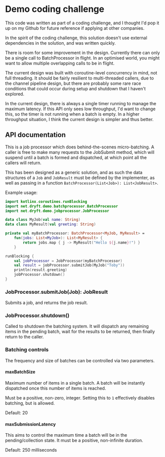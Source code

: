 # Demo coding challenge

This code was written as part of a coding challenge, and I thought I'd pop it up on my Github
for future reference if applying at other companies.

In the spirit of the coding challenge, this solution doesn't use external dependencies in the solution, and was written quickly.

There is room for some improvement in the design. Currently there can only be a single call to BatchProcessor in flight. In an optimised world, you might want to allow multiple overlapping calls to be in flight.

The current design was built with coroutine-level concurrency in mind, not full threading.
It should be fairly resilient to multi-threaded callers, due to the channel pipeline design, but
there are probably some rare race conditions that could occur during setup and shutdown
that I haven't explored.

In the current design, there is always a single timer running to manage the maximum latency.
If this API only sees low throughput, I'd want to change this, so the timer is not running when a batch is empty.
In a higher throughput situation, I think the current design is simpler and thus better.

## API documentation

This is a job processor which does behind-the-scenes micro-batching.
A caller is free to make many requests to the JobSubmit method, which will suspend
until a batch is formed and dispatched, at which point all the callers will return.

This has been designed as a generic solution, and as such the data structures of a
`Job` and `JobResult` must be defined by the implementer, as well as passing in a
function `BatchProcessor(List<Job>): List<JobResult>`.

Example usage:

```kotlin
import kotlinx.coroutines.runBlocking
import net.dryft.demo.batchprocessor.BatchProcessor
import net.dryft.demo.jobprocessor.JobProcessor

data class MyJob(val name: String)
data class MyResult(val greeting: String)

private val myBatchProcessor: BatchProcessor<MyJob, MyResult> =
    fun(jobs: List<MyJob>): List<MyResult> {
        return jobs.map { j -> MyResult("Hello ${j.name}!") }
    }

runBlocking {
    val jobProcessor = JobProcessor(myBatchProcessor)
    val result = jobProcessor.submitJob(MyJob("Toby"))
    println(result.greeting)
    jobProcessor.shutdown()
}
```

### JobProcessor.submitJob(Job): JobResult

Submits a job, and returns the job result.

### JobProcessor.shutdown()

Called to shutdown the batching system. It will dispatch any remaining items in the
pending batch, wait for the results to be returned, then finally return to the caller.

### Batching controls

The frequency and size of batches can be controlled via two parameters.

#### maxBatchSize

Maximum number of items in a single batch. A batch will be instantly dispatched once
this number of items is reached.

Must be a positive, non-zero, integer. Setting this to `1` effectively disables batching, but is allowed.

Default: 20

#### maxSubmissionLatency

This aims to control the maximum time a batch will be in the pending/collection state.
It must be a positive, non-infinite duration.

Default: 250 milliseconds

